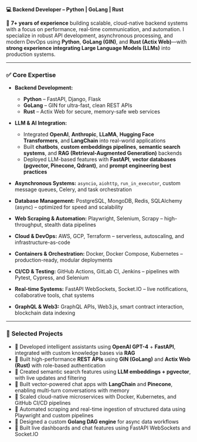 **💻 Backend Developer – Python | GoLang | Rust**


🚀 **7+ years of experience** building scalable, cloud-native backend systems with a focus on performance, real-time communication, and automation. I specialize in robust API development, asynchronous processing, and modern DevOps using **Python**, **GoLang (GIN)**, and **Rust (Actix Web)**—with **strong experience integrating Large Language Models (LLMs)** into production systems.

---

### ✅ **Core Expertise**

* **Backend Development:**

  * **Python** – FastAPI, Django, Flask
  * **GoLang** – GIN for ultra-fast, clean REST APIs
  * **Rust** – Actix Web for secure, memory-safe web services

* **LLM & AI Integration:**

  * Integrated **OpenAI**, **Anthropic**, **LLaMA**, **Hugging Face Transformers**, and **LangChain** into real-world applications
  * Built **chatbots**, **custom embeddings pipelines**, **semantic search systems**, and **RAG (Retrieval-Augmented Generation)** backends
  * Deployed LLM-based features with **FastAPI**, **vector databases (pgvector, Pinecone, Qdrant)**, and **prompt engineering best practices**

* **Asynchronous Systems:**
  `asyncio`, `aiohttp`, `run_in_executor`, custom message queues, Celery, and task orchestration

* **Database Management:**
  PostgreSQL, MongoDB, Redis, SQLAlchemy (async) – optimized for speed and scalability

* **Web Scraping & Automation:**
  Playwright, Selenium, Scrapy – high-throughput, stealth data pipelines

* **Cloud & DevOps:**
  AWS, GCP, Terraform – serverless, autoscaling, and infrastructure-as-code

* **Containers & Orchestration:**
  Docker, Docker Compose, Kubernetes – production-ready, modular deployments

* **CI/CD & Testing:**
  GitHub Actions, GitLab CI, Jenkins – pipelines with Pytest, Cypress, and Selenium

* **Real-time Systems:**
  FastAPI WebSockets, Socket.IO – live notifications, collaborative tools, chat systems

* **GraphQL & Web3:**
  GraphQL APIs, Web3.js, smart contract interaction, blockchain data indexing

---

### 🔧 **Selected Projects**

* 🔹 Developed intelligent assistants using **OpenAI GPT-4** + **FastAPI**, integrated with custom knowledge bases via **RAG**
* 🔹 Built high-performance **REST APIs** using **GIN (GoLang)** and **Actix Web (Rust)** with role-based authentication
* 🔹 Created semantic search features using **LLM embeddings + pgvector**, with live updates and filtering
* 🔹 Built vector-powered chat apps with **LangChain** and **Pinecone**, enabling multi-turn conversations with memory
* 🔹 Scaled cloud-native microservices with Docker, Kubernetes, and GitHub CI/CD pipelines
* 🔹 Automated scraping and real-time ingestion of structured data using Playwright and custom pipelines
* 🔹 Designed a custom **Golang DAG engine** for async data workflows
* 🔹 Built live dashboards and chat features using FastAPI WebSockets and Socket.IO
